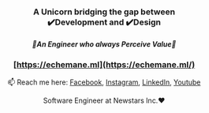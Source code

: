 <h3 align="center">
  A Unicorn bridging the gap between <br/> ✔️Development and ✔️Design
</h3>

<h5 align="center">
🌟An Engineer who always Perceive Value🌟
<br/>
</h5>

<div align="center">

### [https://echemane.ml](https://echemane.ml/)

📫 Reach me here: [Facebook](https://www.facebook.com/e.echemane/), [Instagram](https://www.instagram.com/ericechemane/), [LinkedIn](https://www.linkedin.com/in/echemane/), [Youtube](https://www.youtube.com/@ericechemane3335)

</div>

<div align="center">
  Software Engineer at Newstars Inc.❤️
</div>

